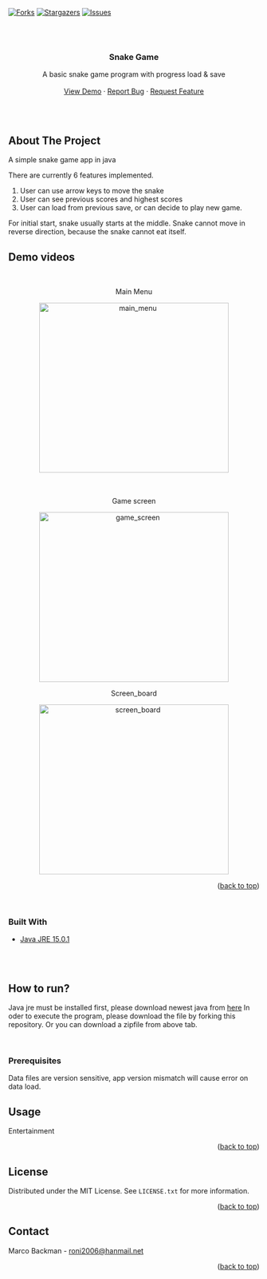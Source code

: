<!-- PROJECT SHIELDS -->
<!--
*** I'm using markdown "reference style" links for readability.
*** Reference links are enclosed in brackets [ ] instead of parentheses ( ).
*** See the bottom of this document for the declaration of the reference variables
*** for contributors-url, forks-url, etc. This is an optional, concise syntax you may use.
*** https://www.markdownguide.org/basic-syntax/#reference-style-links
-->

[![Forks][forks-shield]][forks-url]
[![Stargazers][stars-shield]][stars-url]
[![Issues][issues-shield]][issues-url]



<!-- PROJECT LOGO -->
<br />
<div align="center">

</br>

<h3 align="center">Snake Game</h3>

  <p align="center">
    A basic snake game program with progress load & save
    <br />
    <br />
    <a href="https://github.com/MarcoBackman/Snake-Game/#demo-videos">View Demo</a>
    ·
    <a href="https://github.com/MarcoBackman/Snake-Game/issues">Report Bug</a>
    ·
    <a href="https://github.com/MarcoBackman/Snake-Game/issues">Request Feature</a>
  </p>
</div>

</br>
</br>

<!-- ABOUT THE PROJECT -->
## About The Project

A simple snake game app in java

There are currently 6 features implemented.

1. User can use arrow keys to move the snake
2. User can see previous scores and highest scores
3. User can load from previous save, or can decide to play new game.

For initial start, snake usually starts at the middle.
Snake cannot move in reverse direction, because the snake cannot eat itself.

## Demo videos

<div align="center">
  </br>
  <p>Main Menu</p>
  <a href="https://github.com/MarcoBackman/Snake-Game">
    <img src="img/generator.gif" alt="main_menu" width="380" height="340">
  </a>

  </br>
  </br>
  </br>
  <p>Game screen</p>
  <a href="https://github.com/MarcoBackman/Snake-Game">
    <img src="img/editor.gif" alt="game_screen" width="380" height="340">
  </a>

  <p>Screen_board</p>
  <a href="https://github.com/MarcoBackman/Snake-Game">
    <img src="img/editor.gif" alt="screen_board" width="380" height="340">
  </a>

</div>

<p align="right">(<a href="#top">back to top</a>)</p>
</br>

### Built With

* [Java JRE 15.0.1](https://www.java.com/en/)

</br>
</br>

<!-- GETTING STARTED -->
## How to run?

Java jre must be installed first, please download newest java from [here](https://www.java.com/en/)
In oder to execute the program, please download the file by forking this repository. Or you can download a zipfile from above tab.

</br>

### Prerequisites

Data files are version sensitive, app version mismatch will cause error on data load.


<!-- USAGE EXAMPLES -->
## Usage

Entertainment

<p align="right">(<a href="#top">back to top</a>)</p>


<!-- LICENSE -->
## License

Distributed under the MIT License. See `LICENSE.txt` for more information.

<p align="right">(<a href="#top">back to top</a>)</p>



<!-- CONTACT -->
## Contact

Marco Backman - roni2006@hanmail.net

<p align="right">(<a href="#top">back to top</a>)</p>


<!-- MARKDOWN LINKS & IMAGES -->
<!-- https://www.markdownguide.org/basic-syntax/#reference-style-links -->
[forks-shield]: https://img.shields.io/github/forks/MarcoBackman/Snake-Game.svg?style=for-the-badge
[forks-url]: https://github.com/MarcoBackman/Snake-Game/network/members
[stars-shield]: https://img.shields.io/github/stars/MarcoBackman/Snake-Game.svg?style=for-the-badge
[stars-url]: https://github.com/MarcoBackman/Snake-Game/stargazers
[issues-shield]: https://img.shields.io/github/issues/MarcoBackman/Snake-Game.svg?style=for-the-badge
[issues-url]: https://github.com/MarcoBackman/Snake-Game/issues
